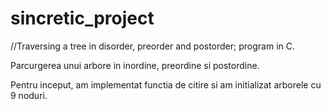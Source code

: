 # sincretic_project

//Traversing a tree in disorder, preorder and postorder; program in C.

Parcurgerea unui arbore in inordine, preordine si postordine.

Pentru inceput, am implementat functia de citire si am initializat arborele cu 9 noduri.
